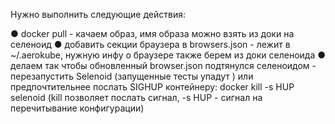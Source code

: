 Нужно выполнить следующие действия:

● docker pull - качаем образ, имя образа можно взять из доки на селеноид 
● добавить секции браузера в browsers.json - лежит в ~/.aerokube, нужную инфу о браузере также берем из доки селеноида
● делаем так чтобы обновленный browser.json подтянулся селеноидом - перезапустить Selenoid (запущенные тесты упадут ) или предпочтительнее послать SIGHUP контейнеру:
docker kill -s HUP selenoid 
(kill позволяет послать сигнал, -s HUP - сигнал на перечитывание конфигурации)